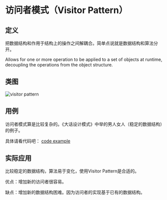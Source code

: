 
# 访问者模式（Visitor Pattern）

## 定义

把数据结构和作用于结构上的操作之间解耦合。简单点说就是数据结构和算法分开。

Allows for one or more operation to be applied to a set of objects at runtime, 
decoupling the operations from the object structure. 

## 类图

![visitor pattern](https://gitee.com/gdhu/testtingop/raw/master/2019-12-10_028.jpg)

## 用例

访问者模式算是比较复杂的。《大话设计模式》中举的男人女人（稳定的数据结构）的例子。

具体请看代码吧：
[code example](./code/u028)

## 实际应用

比较稳定的数据结构，算法易于变化，使用Visitor Pattern是合适的。

优点：增加新的访问者很容易。

缺点：增加新的数据结构困难。因为访问者的实现基于已有的数据结构。

